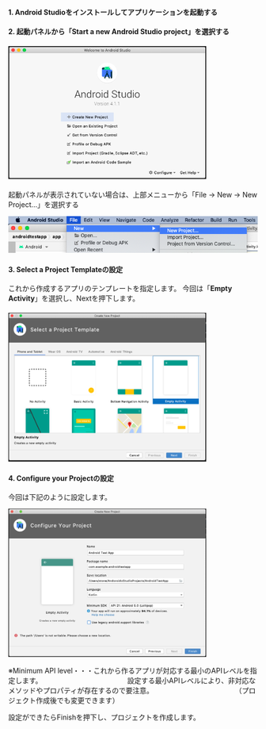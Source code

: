 #### 1. Android Studioをインストールしてアプリケーションを起動する  



#### 2. 起動パネルから「**Start a new Android Studio project**」を選択する

#### <img src="images/02/01.png" width="400">

起動パネルが表示されていない場合は、上部メニューから「File → New → New Project...」を選択する

![](images/02/02.png)  



#### 3. Select a Project Templateの設定  

これから作成するアプリのテンプレートを指定します。
今回は「**Empty Activity**」を選択し、Nextを押下します。

#### <img src="images/02/03.png" width="400">



#### 4. Configure your Projectの設定

今回は下記のように設定します。  

<img src="images/02/04.png" width="400">  

※Minimum API level・・・これから作るアプリが対応する最小のAPIレベルを指定します。
　　　　　　　　　　　　設定する最小APIレベルにより、非対応なメソッドやプロパティが存在するので要注意。
　　　　　　　　　　　　（プロジェクト作成後でも変更できます）

設定ができたらFinishを押下し、プロジェクトを作成します。



<!-- ここで自己紹介 -->
<!-- どのバージョンをどのくらいの人が使っているかの説明 -->
<!-- テンプレートの説明 -->